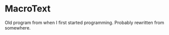 # MacroText
 Old program from when I first started programming. Probably rewritten from somewhere. 
